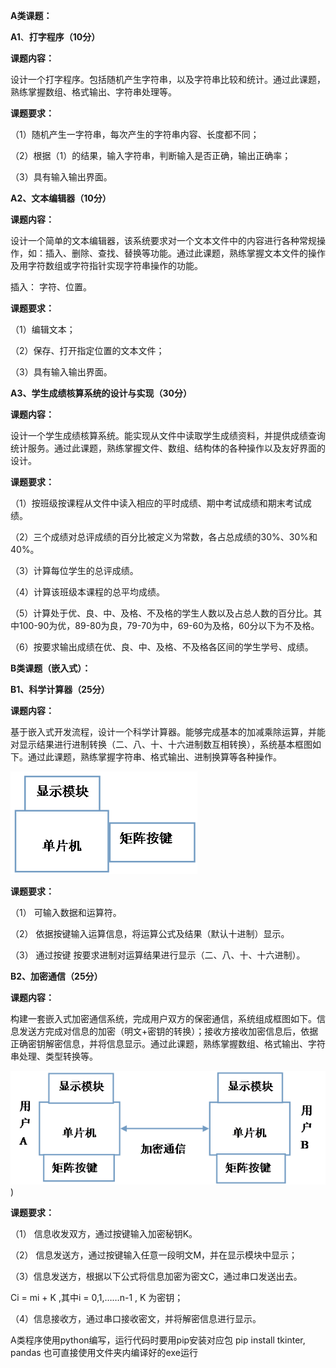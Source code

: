 **A类课题：**

**A1**、**打字程序（10分）**

**课题内容：**

设计一个打字程序。包括随机产生字符串，以及字符串比较和统计。通过此课题，熟练掌握数组、格式输出、字符串处理等。

**课题要求：**

（1）随机产生一字符串，每次产生的字符串内容、长度都不同；

（2）根据（1）的结果，输入字符串，判断输入是否正确，输出正确率；

（3）具有输入输出界面。

 

**A2、文本编辑器（10分）**

**课题内容：**

设计一个简单的文本编辑器，该系统要求对一个文本文件中的内容进行各种常规操作，如：插入、删除、查找、替换等功能。通过此课题，熟练掌握文本文件的操作及用字符数组或字符指针实现字符串操作的功能。 

插入： 字符、位置。

**课题要求：**

（1）编辑文本；

（2）保存、打开指定位置的文本文件；

（3）具有输入输出界面。

 

**A3、学生成绩核算系统的设计与实现（30分）**

**课题内容：**

设计一个学生成绩核算系统。能实现从文件中读取学生成绩资料，并提供成绩查询统计服务。通过此课题，熟练掌握文件、数组、结构体的各种操作以及友好界面的设计。

**课题要求：**

（1）按班级按课程从文件中读入相应的平时成绩、期中考试成绩和期末考试成绩。

（2）三个成绩对总评成绩的百分比被定义为常数，各占总成绩的30%、30%和40%。

（3）计算每位学生的总评成绩。

（4）计算该班级本课程的总平均成绩。

（5）计算处于优、良、中、及格、不及格的学生人数以及占总人数的百分比。其中100-90为优，89-80为良，79-70为中，69-60为及格，60分以下为不及格。

（6）按要求输出成绩在优、良、中、及格、不及格各区间的学生学号、成绩。



**B类课题（嵌入式）：**

**B1、科学计算器（25分）**

**课题内容：**

基于嵌入式开发流程，设计一个科学计算器。能够完成基本的加减乘除运算，并能对显示结果进行进制转换（二、八、十、十六进制数互相转换），系统基本框图如下。通过此课题，熟练掌握字符串、格式输出、进制换算等各种操作。

![img1](./img/image1.png)

**课题要求：**

（1）   可输入数据和运算符。

（2）   依据按键输入运算信息，将运算公式及结果（默认十进制）显示。

（3）   通过按键 按要求进制对运算结果进行显示（二、八、十、十六进制）。

 

**B2、加密通信（25分）**

**课题内容：**

构建一套嵌入式加密通信系统，完成用户双方的保密通信，系统组成框图如下。信息发送方完成对信息的加密（明文+密钥的转换）；接收方接收加密信息后，依据正确密钥解密信息，并将信息显示。通过此课题，熟练掌握数组、格式输出、字符串处理、类型转换等。

![img2](./img/image2.png))

**课题要求：**

（1）   信息收发双方，通过按键输入加密秘钥K。

（2）   信息发送方，通过按键输入任意一段明文M，并在显示模块中显示；

（3）信息发送方，根据以下公式将信息加密为密文C，通过串口发送出去。

   Ci = mi + K ,其中i = 0,1,……n-1 , K 为密钥；

（4）信息接收方，通过串口接收密文，并将解密信息进行显示。





A类程序使用python编写，运行代码时要用pip安装对应包
pip install tkinter, pandas
也可直接使用文件夹内编译好的exe运行

